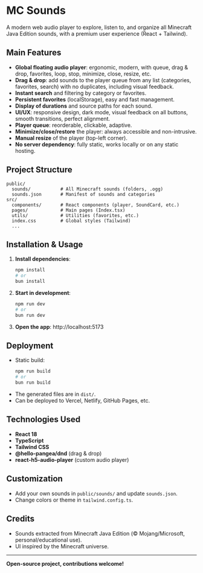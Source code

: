 # MC Sounds

A modern web audio player to explore, listen to, and organize all Minecraft Java Edition sounds, with a premium user experience (React + Tailwind).

<!--
Copyright (C) 2024-present Djeel

This program is free software: you can redistribute it and/or modify
it under the terms of the GNU General Public License as published by
 the Free Software Foundation, either version 3 of the License, or
 (at your option) any later version.

This program is distributed in the hope that it will be useful,
but WITHOUT ANY WARRANTY; without even the implied warranty of
MERCHANTABILITY or FITNESS FOR A PARTICULAR PURPOSE.  See the
GNU General Public License for more details.

You should have received a copy of the GNU General Public License
along with this program.  If not, see <https://www.gnu.org/licenses/>.
-->

## Main Features

- **Global floating audio player**: ergonomic, modern, with queue, drag & drop, favorites, loop, stop, minimize, close, resize, etc.
- **Drag & drop**: add sounds to the player queue from any list (categories, favorites, search) with no duplicates, including visual feedback.
- **Instant search** and filtering by category or favorites.
- **Persistent favorites** (localStorage), easy and fast management.
- **Display of durations** and source paths for each sound.
- **UI/UX**: responsive design, dark mode, visual feedback on all buttons, smooth transitions, perfect alignment.
- **Player queue**: reorderable, clickable, adaptive.
- **Minimize/close/restore** the player: always accessible and non-intrusive.
- **Manual resize** of the player (top-left corner).
- **No server dependency**: fully static, works locally or on any static hosting.

## Project Structure

```
public/
  sounds/           # All Minecraft sounds (folders, .ogg)
  sounds.json       # Manifest of sounds and categories
src/
  components/       # React components (player, SoundCard, etc.)
  pages/            # Main pages (Index.tsx)
  utils/            # Utilities (favorites, etc.)
  index.css         # Global styles (Tailwind)
  ...
```

## Installation & Usage

1. **Install dependencies**:
   ```sh
   npm install
   # or
   bun install
   ```
2. **Start in development**:
   ```sh
   npm run dev
   # or
   bun run dev
   ```
3. **Open the app**: http://localhost:5173

## Deployment

- Static build:
  ```sh
  npm run build
  # or
  bun run build
  ```
- The generated files are in `dist/`.
- Can be deployed to Vercel, Netlify, GitHub Pages, etc.

## Technologies Used

- **React 18**
- **TypeScript**
- **Tailwind CSS**
- **@hello-pangea/dnd** (drag & drop)
- **react-h5-audio-player** (custom audio player)

## Customization

- Add your own sounds in `public/sounds/` and update `sounds.json`.
- Change colors or theme in `tailwind.config.ts`.

## Credits

- Sounds extracted from Minecraft Java Edition (© Mojang/Microsoft, personal/educational use).
- UI inspired by the Minecraft universe.

---

**Open-source project, contributions welcome!**
